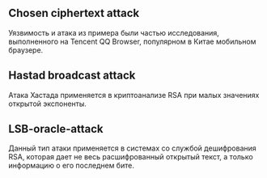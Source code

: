 ## Chosen ciphertext attack

Уязвимость и атака из примера были частью исследования, выполненного на Tencent QQ Browser, популярном в Китае мобильном браузере.

## Hastad broadcast attack

Атака Хастада применяется в криптоанализе RSA при малых значениях открытой экспоненты.

## LSB-oracle-attack

Данный тип атаки применяется в системах со службой дешифрования RSA, которая дает не весь расшифрованный открытый текст, а только информацию о его последнем бите.

